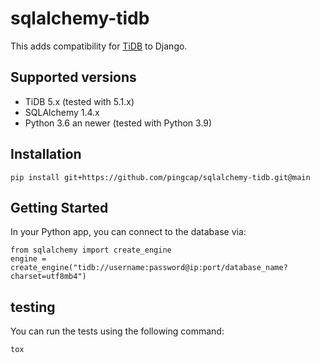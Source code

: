 # sqlalchemy-tidb

This adds compatibility for [TiDB](https://github.com/pingcap/tidb) to Django.


## Supported versions

- TiDB 5.x (tested with 5.1.x)
- SQLAlchemy 1.4.x
- Python 3.6 an newer (tested with Python 3.9)

## Installation

```
pip install git+https://github.com/pingcap/sqlalchemy-tidb.git@main
```

## Getting Started

In your Python app, you can connect to the database via:

```
from sqlalchemy import create_engine
engine = create_engine("tidb://username:password@ip:port/database_name?charset=utf8mb4")
```

## testing

You can run the tests using the following command:

```
tox
```